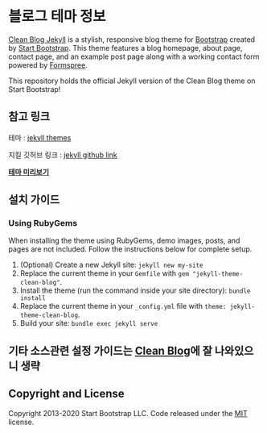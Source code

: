 # 블로그 테마 정보

[Clean Blog Jekyll](https://startbootstrap.com/themes/clean-blog-jekyll/) is a stylish, responsive blog theme for [Bootstrap](https://getbootstrap.com/) created by [Start Bootstrap](https://startbootstrap.com/). This theme features a blog homepage, about page, contact page, and an example post page along with a working contact form powered by [Formspree](https://formspree.io/).

This repository holds the official Jekyll version of the Clean Blog theme on Start Bootstrap!

## 참고 링크

테마 : [jekyll themes](http://jekyllthemes.org/)

지킬 깃허브 링크 : [jekyll github link](https://github.com/jekyll/jekyll)

**[테마 미리보기](http://StartBootstrap.github.io/startbootstrap-clean-blog-jekyll/)**

## 설치 가이드

### Using RubyGems

When installing the theme using RubyGems, demo images, posts, and pages are not included. Follow the instructions below for complete setup.

1. (Optional) Create a new Jekyll site: `jekyll new my-site`
2. Replace the current theme in your `Gemfile` with `gem "jekyll-theme-clean-blog"`.
3. Install the theme (run the command inside your site directory): `bundle install`
4. Replace the current theme in your `_config.yml` file with `theme: jekyll-theme-clean-blog`.
5. Build your site: `bundle exec jekyll serve`

## 기타 소스관련 설정 가이드는 [Clean Blog](https://startbootstrap.com/theme/clean-blog-jekyll)에 잘 나와있으니 생략

## Copyright and License

Copyright 2013-2020 Start Bootstrap LLC. Code released under the [MIT](https://github.com/StartBootstrap/startbootstrap-clean-blog-jekyll/blob/gh-pages/LICENSE) license.
